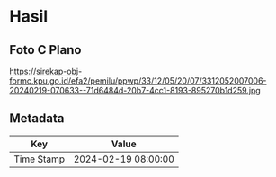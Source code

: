 # Hasil

## Foto C Plano

https://sirekap-obj-formc.kpu.go.id/efa2/pemilu/ppwp/33/12/05/20/07/3312052007006-20240219-070633--71d6484d-20b7-4cc1-8193-895270b1d259.jpg


## Metadata

| Key        | Value               |
| ---------- | ------------------- |
| Time Stamp | 2024-02-19 08:00:00 |



